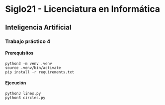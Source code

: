 # Siglo21 - Licenciatura en Informática

## Inteligencia Artificial

### Trabajo práctico 4

#### Prerequisitos

```
python3 -m venv .venv
source .venv/bin/activate
pip install -r requirements.txt
```

#### Ejecución

```
python3 lines.py
python3 circles.py
```
